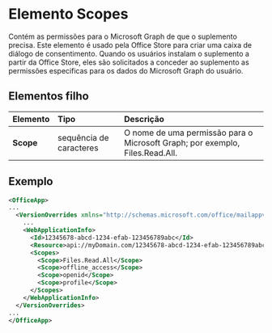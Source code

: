 # <a name="scopes-element"></a>Elemento Scopes

Contém as permissões para o Microsoft Graph de que o suplemento precisa. Este elemento é usado pela Office Store para criar uma caixa de diálogo de consentimento. Quando os usuários instalam o suplemento a partir da Office Store, eles são solicitados a conceder ao suplemento as permissões especificas para os dados do Microsoft Graph do usuário.

## <a name="child-elements"></a>Elementos filho

|  Elemento |  Tipo  |  Descrição  |
|:-----|:-----|:-----|
|  **Scope**                |  sequência de caracteres     |   O nome de uma permissão para o Microsoft Graph; por exemplo, Files.Read.All. |

## <a name="example"></a>Exemplo

```xml
<OfficeApp>
...
  <VersionOverrides xmlns="http://schemas.microsoft.com/office/mailappversionoverrides" xsi:type="VersionOverridesV1_0">
    ...
    <WebApplicationInfo>
      <Id>12345678-abcd-1234-efab-123456789abc</Id>
      <Resource>api://myDomain.com/12345678-abcd-1234-efab-123456789abc<Resource>
      <Scopes>
        <Scope>Files.Read.All</Scope>
        <Scope>offline_access</Scope>
        <Scope>openid</Scope>
        <Scope>profile</Scope>
      </Scopes>
    </WebApplicationInfo>
  </VersionOverrides>
...
</OfficeApp>
```
